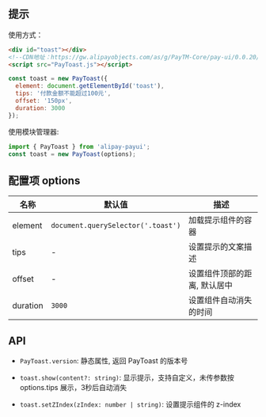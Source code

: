 ## 提示

使用方式：

```html
<div id="toast"></div>
<!--CDN地址：https://gw.alipayobjects.com/as/g/PayTM-Core/pay-ui/0.0.20/PayToast.js-->
<script src="PayToast.js"></script>
```

```js
const toast = new PayToast({
  element: document.getElementById('toast'),
  tips: '付款金额不能超过100元',
  offset: '150px',
  duration: 3000
});
```

使用模块管理器:

```js
import { PayToast } from 'alipay-payui';
const toast = new PayToast(options);
```

## 配置项 options

名称 | 默认值 | 描述
----|-------|----
element | `document.querySelector('.toast')` | 加载提示组件的容器
tips | - | 设置提示的文案描述
offset | - | 设置组件顶部的距离, 默认居中
duration | `3000` | 设置组件自动消失的时间


## API

+ `PayToast.version`: 静态属性, 返回 PayToast 的版本号

+ `toast.show(content?: string)`: 显示提示，支持自定义，未传参数按 options.tips 展示，3秒后自动消失

+ `toast.setZIndex(zIndex: number | string)`: 设置提示组件的 z-index
